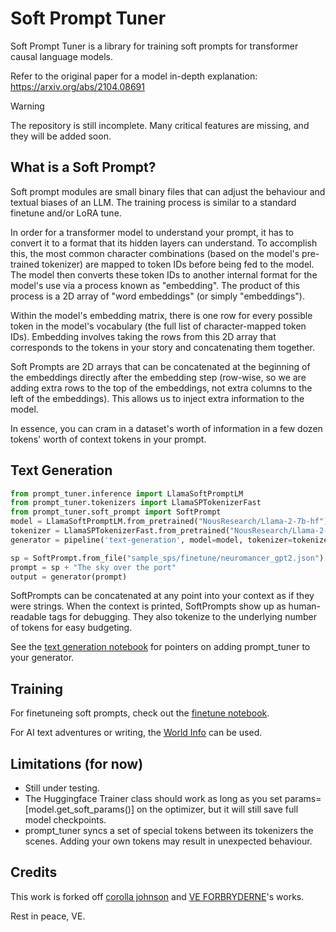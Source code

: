 # Soft Prompt Tuner
Soft Prompt Tuner is a library for training soft prompts for transformer causal language models.

Refer to the original paper for a model in-depth explanation: https://arxiv.org/abs/2104.08691


> [!WARNING]  
> The repository is still incomplete. Many critical features are missing, and they will be added soon.

## What is a Soft Prompt?
Soft prompt modules are small binary files that can adjust the behaviour and textual biases of an LLM. The training process is similar to a standard finetune and/or LoRA tune.

In order for a transformer model to understand your prompt, it has to convert it to a format that its hidden layers can understand. To accomplish this, the most common character combinations (based on the model's pre-trained tokenizer) are mapped to token IDs before being fed to the model. The model then converts these token IDs to another internal format for the model's use via a process known as "embedding". The product of this process is a 2D array of "word embeddings" (or simply "embeddings").

Within the model's embedding matrix, there is one row for every possible token in the model's vocabulary (the full list of character-mapped token IDs). Embedding involves taking the rows from this 2D array that corresponds to the tokens in your story and concatenating them together.

Soft Prompts are 2D arrays that can be concatenated at the beginning of the embeddings directly after the embedding step (row-wise, so we are adding extra rows to the top of the embeddings, not extra columns to the left of the embeddings). This allows us to inject extra information to the model.

In essence, you can cram in a dataset's worth of information in a few dozen tokens' worth of context tokens in your prompt.

## Text Generation
```py
from prompt_tuner.inference import LlamaSoftPromptLM
from prompt_tuner.tokenizers import LlamaSPTokenizerFast
from prompt_tuner.soft_prompt import SoftPrompt
model = LlamaSoftPromptLM.from_pretrained("NousResearch/Llama-2-7b-hf")
tokenizer = LlamaSPTokenizerFast.from_pretrained("NousResearch/Llama-2-7b-hf")
generator = pipeline('text-generation', model=model, tokenizer=tokenizer)

sp = SoftPrompt.from_file("sample_sps/finetune/neuromancer_gpt2.json")
prompt = sp + "The sky over the port"
output = generator(prompt)
```
SoftPrompts can be concatenated at any point into your context as if they were strings. When the context is printed, SoftPrompts show up as human-readable tags for debugging. They also tokenize to the underlying number of tokens for easy budgeting.

See the [text generation notebook](text_generation.ipynb) for pointers on adding prompt_tuner to your generator.


## Training

For finetuneing soft prompts, check out the [finetune notebook](tuning_funetune.ipynb).

For AI text adventures or writing, the [World Info](tuning_world_info.ipynb) can be used.

## Limitations (for now)

- Still under testing.
- The Huggingface Trainer class should work as long as you set params=[model.get_soft_params()] on the optimizer, but it will still save full model checkpoints.
- prompt_tuner syncs a set of special tokens between its tokenizers the scenes. Adding your own tokens may result in unexpected behaviour.

## Credits
This work is forked off [corolla johnson](https://github.com/corolla-johnson/mkultra) and [VE FORBRYDERNE](https://github.com/VE-FORBRYDERNE/mkultra)'s works. 

Rest in peace, VE.
